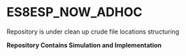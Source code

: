 # ES8ESP_NOW_ADHOC
Repository is under clean up crude file locations structuring

**Repository Contains Simulation and Implementation**

